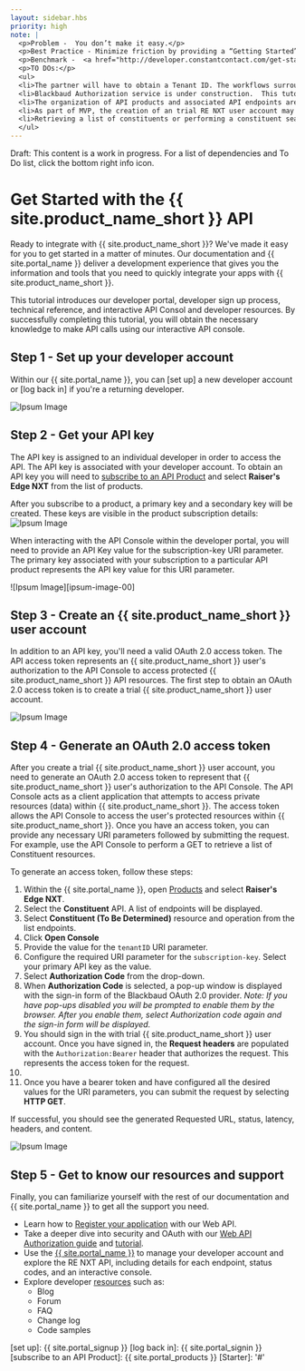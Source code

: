 ```yaml
---
layout: sidebar.hbs
priority: high
note: |  
  <p>Problem -  You don’t make it easy.</p>
  <p>Best Practice - Minimize friction by providing a “Getting Started” guide.  Explain the steps to get going.  Explain how to set up an developer account, get an API key, start using the API console and trying the API, point them to authentication documentation, code samples, other tutorials, blog, mailing list, forum.  </p>
  <p>Benchmark -  <a href="http://developer.constantcontact.com/get-started.html" target="_blank">Constant Contact</a></p> 
  <p>TO DOs:</p> 
  <ul>
  <li>The partner will have to obtain a Tenant ID. The workflows surrounding obtaining a tenant id and a provisioned developer environment is TBD.  The workflow that a partner would use to obtain a Tenant ID for the API console is currently undefined. See Step 4 below.</li>
  <li>Blackbaud Authorization service is under construction.  This tutorial will be updated once the sign-in form for the Blackbaud OAuth 2.0 provider is created.</li>
  <li>The organization of API products and associated API endpoints are still a work in progress. This tutorial will require updating once the API product(s) is organized.  See Step 2 below.</li>
  <li>As part of MVP, the creation of an trial RE NXT user account may not be initially auto-provisioned.  SDK docs will need to create content here that explains how the  trial RENXT user account is created. The trial RE NXT user account is provided to the sign-in form of the Blackbaud OAuth 2.0 provider.  See Steps 3 and 4.</li>
  <li>Retrieving a list of constituents or performing a constituent search makes sense if such endpoints are created. Adjust Step 4 to the appropriate endpoint after the endpoint is created. </li>
  </ul>
---
```


<p class="alert alert-danger">Draft: This content is a work in progress.  For a list of dependencies and To Do list, click the bottom right info icon.</p>

<!--
## TO DO

  <ul>
  <li></li>
  <li></li>
  <li></li>
  <li></li>
  <li></li>
  </ul>
-->

# Get Started with the {{ site.product_name_short }} API #

Ready to integrate with {{ site.product_name_short }}? We've made it easy for you to get started in a matter of minutes. Our documentation and {{ site.portal_name }} deliver a development experience that gives you the information and tools that you need to quickly integrate your apps with {{ site.product_name_short }}.  

This tutorial introduces our developer portal, developer sign up process, technical reference, and interactive API Consol and developer resources.  By successfully completing this tutorial, you will obtain the necessary knowledge to make API calls using our interactive API console.  

## Step 1 - Set up your developer account ##
Within our {{ site.portal_name }}, you can [set up] a new developer account or [log back in] if you're a returning developer.

![Ipsum Image][ipsum-image-00]

## Step 2 - Get your API key ##
The API key is assigned to an individual developer in order to access the API.  The API key is associated with your developer account.  To obtain an API key you will need to <a href="{{ site.portal_products }}" target="_blank">subscribe to an API Product</a> and select **Raiser's Edge NXT** from the list of products. 

 After you subscribe to a product, a primary key and a secondary key will be created.  These keys are visible in the product subscription details: 
  ![Ipsum Image][ipsum-image-00]

<p class="alert alert-info">When interacting with the API Console within the developer portal, you will need to provide an API Key value for the subscription-key URI parameter. The primary key associated with your subscription to a particular API product represents the API key value for this URI parameter.</p>
![Ipsum Image][ipsum-image-00]

## Step 3 - Create an {{ site.product_name_short }} user account  ##

In addition to an API key, you'll need a valid OAuth 2.0 access token. The API access token represents an {{ site.product_name_short }} user's authorization to the API Console to access protected {{ site.product_name_short }} API resources.  The first step to obtain an OAuth 2.0 access token is to create a trial {{ site.product_name_short }} user account.


![Ipsum Image][ipsum-image-00]

## Step 4 - Generate an OAuth 2.0 access token  ##
After you create a trial {{ site.product_name_short }} user account, you need to generate an OAuth 2.0 access token to represent that {{ site.product_name_short }} user's authorization to the API Console. The API Console acts as a client application that attempts to access private resources (data) within  {{ site.product_name_short }}.  The access token allows the API Console to access the user's protected resources within {{ site.product_name_short }}.  Once you have an access token, you can provide any necessary URI parameters followed by submitting the request.  For example, use the API Console to perform a GET to retrieve a list of Constituent resources. 

To generate an access token, follow these steps:

1. Within the {{ site.portal_name }}, open <a href="{{ site.portal_products }}">Products</a> and select **Raiser's Edge NXT**.
2. Select the **Constituent** API.  A list of endpoints will be displayed.
3. Select **Constituent (To Be Determined)** resource and operation from the list endpoints. 
4. Click **Open Console** 
5. Provide the value for the <code>tenantID</code> URI parameter.
6. Configure the required URI parameter for the <code>subscription-key</code>. Select your primary API key as the value.
7. Select **Authorization Code** from the drop-down. 
8. When **Authorization Code** is selected, a pop-up window is displayed with the sign-in form of the Blackbaud OAuth 2.0 provider.  *Note:  If you have pop-ups disabled you will be prompted to enable them by the browser. After you enable them, select Authorization code again and the sign-in form will be displayed.*
9. You should sign in the with trial {{ site.product_name_short }} user account.  Once you have signed in, the **Request headers** are populated with the <code>Authorization:Bearer</code> header that authorizes the request.  This represents the access token for the request. 
7.
10. Once you have a bearer token and have configured all the desired values for the URI parameters, you can submit the request by selecting **HTTP GET**. 

If successful, you should see the generated Requested URL, status, latency, headers, and content.

![Ipsum Image][ipsum-image-00]

## Step 5 - Get to know our resources and support
Finally, you can familiarize yourself with the rest of our documentation and {{ site.portal_name }} to get all the support you need.  

- Learn how to <a href="{{ site.guide_registering_your_app }}">Register your application</a> with our Web API. 
- Take a deeper dive into security and OAuth with our <a href="{{ site.guide_web_api_authorization }}">Web API Authorization guide</a> and <a href="{{ site.tutorials_auth }}">tutorial</a>.
- Use the <a href="{{ site.portal }}" target="_blank">{{ site.portal_name }}</a> to manage your developer account and explore the RE NXT API, including details for each endpoint, status codes, and an interactive console.
- Explore developer <a href="{{ site.resources }}">resources</a> such as:
	- Blog
	- Forum
	- FAQ
	- Change log
	- Code samples
	<!-- API Status -->  


[ipsum-image-00]: http://placehold.it/800x300
[ipsum-image-01]: http://placehold.it/800x800
[ipsum-image-02]: http://placehold.it/800x200
[ipsum-image-03]: http://placehold.it/800x200

[ipsum-image-00A]: holder.js/800x300
[ipsum-image-01A]: holder.js/800x800
[ipsum-image-02A]: holder.js/800x200
[ipsum-image-03A]: holder.js/800x200/sky

[set up]: {{ site.portal_signup }}
[log back in]: {{ site.portal_signin }}
[subscribe to an API Product]:  {{ site.portal_products }}
[Starter]: '#'
